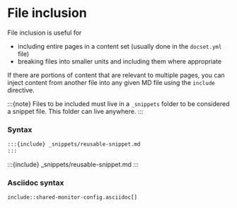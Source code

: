 # File inclusion

File inclusion is useful for
- including entire pages in a content set (usually done in the `docset.yml` file)
- breaking files into smaller units and including them where appropriate

If there are portions of content that are relevant to multiple pages, you can inject content from another file into any given MD file using the `include` directive.

:::{note}
Files to be included must live in a `_snippets` folder to be considered a snippet file. This folder can live anywhere. 
:::

### Syntax

```markdown
:::{include} _snippets/reusable-snippet.md
:::
```

:::{include} _snippets/reusable-snippet.md
:::

### Asciidoc syntax

```asciidoc
include::shared-monitor-config.asciidoc[]
```
